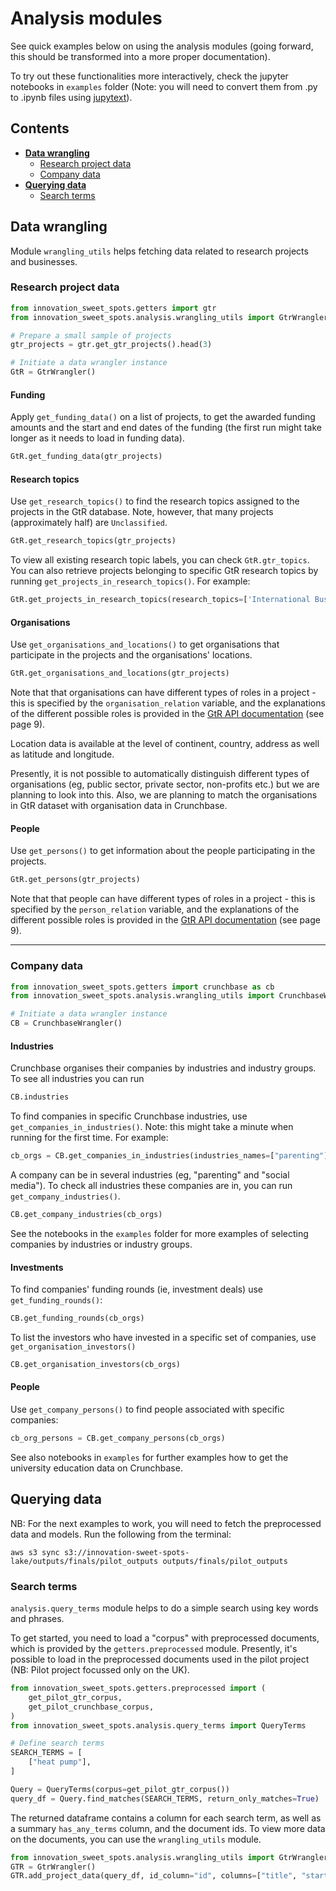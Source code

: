 # Analysis modules

See quick examples below on using the analysis modules (going forward, this should be transformed into a more proper documentation).

To try out these functionalities more interactively, check the jupyter notebooks in `examples` folder (Note: you will need to convert them from .py to .ipynb files using [jupytext](https://github.com/mwouts/jupytext)).

## Contents

- [**Data wrangling**](#data_wrangling)
  - [Research project data](#wrangling_research)
  - [Company data](#wrangling_companies)
- [**Querying data**](#querying)
  - [Search terms](#query_terms)

## Data wrangling<a name="data_wrangling"></a>

Module `wrangling_utils` helps fetching data related to research projects and businesses.

### Research project data<a name="wrangling_research"></a>

```python
from innovation_sweet_spots.getters import gtr
from innovation_sweet_spots.analysis.wrangling_utils import GtrWrangler

# Prepare a small sample of projects
gtr_projects = gtr.get_gtr_projects().head(3)

# Initiate a data wrangler instance
GtR = GtrWrangler()
```

#### Funding

Apply `get_funding_data()` on a list of projects, to get the awarded funding amounts and the start and end dates of the funding (the first run might take longer as it needs to load in funding data).

```python
GtR.get_funding_data(gtr_projects)
```

#### Research topics

Use `get_research_topics()` to find the research topics assigned to the projects in the GtR database. Note, however, that many projects (approximately half) are `Unclassified`.

```python
GtR.get_research_topics(gtr_projects)
```

To view all existing research topic labels, you can check `GtR.gtr_topics`. You can also retrieve projects belonging to specific GtR research topics by running `get_projects_in_research_topics()`. For example:

```python
GtR.get_projects_in_research_topics(research_topics=['International Business', 'Classical Literature'])
```

#### Organisations

Use `get_organisations_and_locations()` to get organisations that participate in the projects and the organisations' locations.

```python
GtR.get_organisations_and_locations(gtr_projects)
```

Note that that organisations can have different types of roles in a project - this is specified by the `organisation_relation` variable, and the explanations of the different possible roles is provided in the [GtR API documentation](https://gtr.ukri.org/resources/GtR-2-API-v1.7.5.pdf) (see page 9).

Location data is available at the level of continent, country, address as well as latitude and longitude.

Presently, it is not possible to automatically distinguish different types of organisations (eg, public sector, private sector, non-profits etc.) but we are planning to look into this. Also, we are planning to match the organisations in GtR dataset with organisation data in Crunchbase.

#### People

Use `get_persons()` to get information about the people participating in the projects.

```python
GtR.get_persons(gtr_projects)
```

Note that that people can have different types of roles in a project - this is specified by the `person_relation` variable, and the explanations of the different possible roles is provided in the [GtR API documentation](https://gtr.ukri.org/resources/GtR-2-API-v1.7.5.pdf) (see page 9).

---

### Company data<a name="wrangling_companies"></a>

```python
from innovation_sweet_spots.getters import crunchbase as cb
from innovation_sweet_spots.analysis.wrangling_utils import CrunchbaseWrangler

# Initiate a data wrangler instance
CB = CrunchbaseWrangler()
```

#### Industries

Crunchbase organises their companies by industries and industry groups. To see all industries you can run

```python
CB.industries
```

To find companies in specific Crunchbase industries, use `get_companies_in_industries()`. Note: this might take a minute when running for the first time. For example:

```python
cb_orgs = CB.get_companies_in_industries(industries_names=["parenting"])
```

A company can be in several industries (eg, "parenting" and "social media"). To check all industries these companies are in, you can run `get_company_industries()`.

```python
CB.get_company_industries(cb_orgs)
```

See the notebooks in the `examples` folder for more examples of selecting companies by industries or industry groups.

#### Investments

To find companies' funding rounds (ie, investment deals) use `get_funding_rounds()`:

```python
CB.get_funding_rounds(cb_orgs)
```

To list the investors who have invested in a specific set of companies, use `get_organisation_investors()`

```python
CB.get_organisation_investors(cb_orgs)
```

#### People

Use `get_company_persons()` to find people associated with specific companies:

```python
cb_org_persons = CB.get_company_persons(cb_orgs)
```

See also notebooks in `examples` for further examples how to get the university education data on Crunchbase.

## Querying data<a name="querying"></a>

NB: For the next examples to work, you will need to fetch the preprocessed data and models. Run the following from the terminal:

```
aws s3 sync s3://innovation-sweet-spots-lake/outputs/finals/pilot_outputs outputs/finals/pilot_outputs
```

### Search terms<a name="query_terms"></a>

`analysis.query_terms` module helps to do a simple search using key words and phrases.

To get started, you need to load a "corpus" with preprocessed documents, which is provided by the `getters.preprocessed` module. Presently, it's possible to load in the preprocessed documents used in the pilot project (NB: Pilot project focussed only on the UK).

```python
from innovation_sweet_spots.getters.preprocessed import (
    get_pilot_gtr_corpus,
    get_pilot_crunchbase_corpus,
)
from innovation_sweet_spots.analysis.query_terms import QueryTerms

# Define search terms
SEARCH_TERMS = [
    ["heat pump"],
]

Query = QueryTerms(corpus=get_pilot_gtr_corpus())
query_df = Query.find_matches(SEARCH_TERMS, return_only_matches=True)
```

The returned dataframe contains a column for each search term, as well as a summary `has_any_terms` column, and the document ids. To view more data on the documents, you can use the `wrangling_utils` module.

```python
from innovation_sweet_spots.analysis.wrangling_utils import GtrWrangler
GTR = GtrWrangler()
GTR.add_project_data(query_df, id_column="id", columns=["title", "start"])
```
